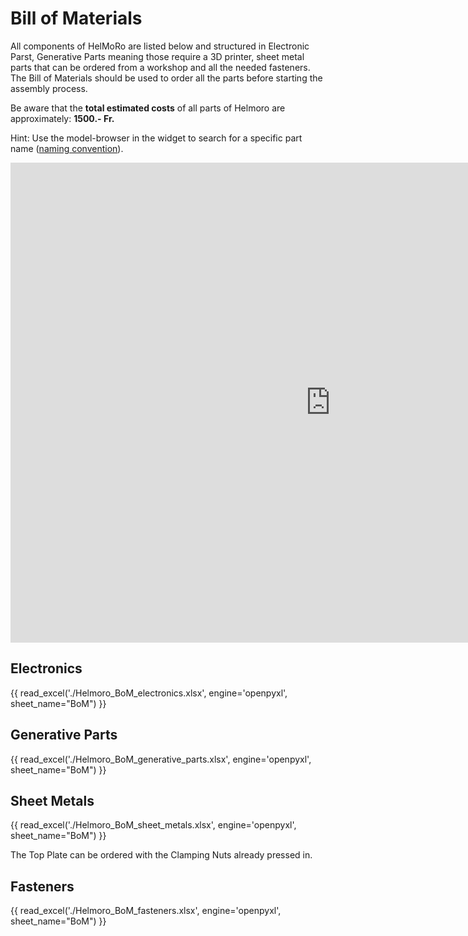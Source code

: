 # Bill of Materials

All components of HelMoRo are listed below and structured in Electronic Parst, Generative Parts meaning those require a 3D printer, sheet metal parts that can be ordered from a workshop and all the needed fasteners. 
The Bill of Materials should be used to order all the parts before starting the assembly process.

Be aware that the **total estimated costs** of all parts of Helmoro are approximately: **1500.- Fr.**

Hint: Use the model-browser in the widget to search for a specific part name ([naming convention](../cad#naming-convention)).

<iframe src="https://helbling2.autodesk360.com/shares/public/SHd38bfQT1fb47330c99f726a386eb5b24d0?mode=embed" width="1024" height="768" allowfullscreen="true" webkitallowfullscreen="true" mozallowfullscreen="true"  frameborder="0"></iframe>


## Electronics

{{ read_excel('./Helmoro_BoM_electronics.xlsx', engine='openpyxl', sheet_name="BoM") }}

## Generative Parts

{{ read_excel('./Helmoro_BoM_generative_parts.xlsx', engine='openpyxl', sheet_name="BoM") }}

## Sheet Metals

{{ read_excel('./Helmoro_BoM_sheet_metals.xlsx', engine='openpyxl', sheet_name="BoM") }}

The Top Plate can be ordered with the Clamping Nuts already pressed in.

## Fasteners

{{ read_excel('./Helmoro_BoM_fasteners.xlsx', engine='openpyxl', sheet_name="BoM") }}


